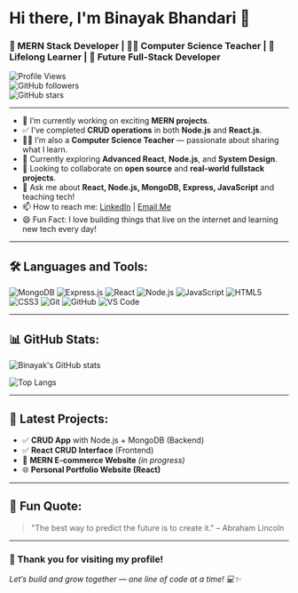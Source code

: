 # Hi there, I'm Binayak Bhandari 👋

### 🚀 MERN Stack Developer | 👨‍🏫 Computer Science Teacher | 🌱 Lifelong Learner | 🎯 Future Full-Stack Developer

![Profile Views](https://komarev.com/ghpvc/?username=binayakbhandari&color=blue)  
![GitHub followers](https://img.shields.io/github/followers/binayakbhandari?label=Follow&style=social)  
![GitHub stars](https://img.shields.io/github/stars/binayakbhandari?style=social)

---

- 🔭 I’m currently working on exciting **MERN projects**.
- ✅ I’ve completed **CRUD operations** in both **Node.js** and **React.js**.
- 👨‍🏫 I’m also a **Computer Science Teacher** — passionate about sharing what I learn.
- 🌱 Currently exploring **Advanced React**, **Node.js**, and **System Design**.
- 👯 Looking to collaborate on **open source** and **real-world fullstack projects**.
- 💬 Ask me about **React, Node.js, MongoDB, Express, JavaScript** and teaching tech!
- 📫 How to reach me: [LinkedIn](https://www.linkedin.com/in/binayak-bhandari/) | [Email Me](https://mail.google.com/mail/?view=cm&fs=1&to=binayakbhandari60@gmail.com)
- 😄 Fun Fact: I love building things that live on the internet and learning new tech every day!

---

## 🛠️ Languages and Tools:

![MongoDB](https://img.shields.io/badge/MongoDB-4EA94B?style=for-the-badge&logo=mongodb&logoColor=white)
![Express.js](https://img.shields.io/badge/Express.js-000000?style=for-the-badge&logo=express&logoColor=white)
![React](https://img.shields.io/badge/React-61DAFB?style=for-the-badge&logo=react&logoColor=black)
![Node.js](https://img.shields.io/badge/Node.js-339933?style=for-the-badge&logo=nodedotjs&logoColor=white)
![JavaScript](https://img.shields.io/badge/JavaScript-F7DF1E?style=for-the-badge&logo=javascript&logoColor=black)
![HTML5](https://img.shields.io/badge/HTML5-E34F26?style=for-the-badge&logo=html5&logoColor=white)
![CSS3](https://img.shields.io/badge/CSS3-1572B6?style=for-the-badge&logo=css3&logoColor=white)
![Git](https://img.shields.io/badge/Git-F05032?style=for-the-badge&logo=git&logoColor=white)
![GitHub](https://img.shields.io/badge/GitHub-181717?style=for-the-badge&logo=github&logoColor=white)
![VS Code](https://img.shields.io/badge/VS_Code-0078D4?style=for-the-badge&logo=visual%20studio%20code&logoColor=white)

---

## 📊 GitHub Stats:

![Binayak's GitHub stats](https://github-readme-stats.vercel.app/api?username=binayakbhandari&show_icons=true&theme=tokyonight)

![Top Langs](https://github-readme-stats.vercel.app/api/top-langs/?username=binayakbhandari&layout=compact&theme=tokyonight)

---

## 🚀 Latest Projects:
- ✅ **CRUD App** with Node.js + MongoDB (Backend)
- ✅ **React CRUD Interface** (Frontend)
- 🛒 **MERN E-commerce Website** *(in progress)*
- 🌐 **Personal Portfolio Website (React)**

---

## 🧠 Fun Quote:
> "The best way to predict the future is to create it." – Abraham Lincoln

---

### 🙏 Thank you for visiting my profile!  
*Let’s build and grow together — one line of code at a time! 💻✨*
